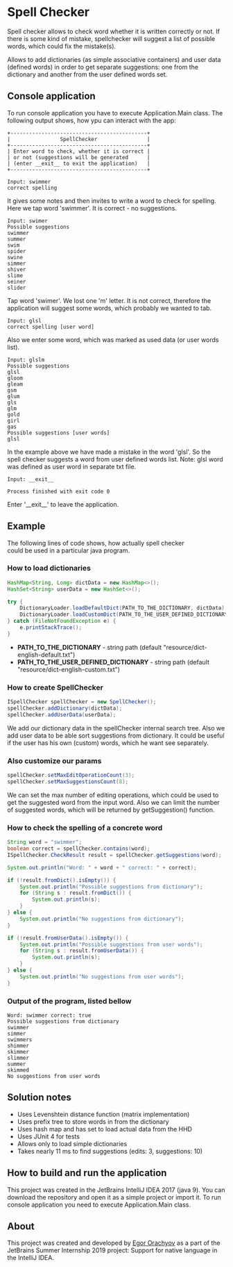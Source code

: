 # Spell Checker

Spell checker allows to check word whether it is written correctly or not.
If there is some kind of mistake, spellchecker will suggest a list 
of possible words, which could fix the mistake(s).

Allows to add dictionaries (as simple associative containers) and
user data (defined words) in order to get separate suggestions: one from the
dictionary and another from the user defined words set. 

## Console application

To run console application you have to execute Application.Main class. 
The following output shows, how ypu can interact with the app:

```
+--------------------------------------------+
|                SpellChecker                |
+--------------------------------------------+
| Enter word to check, whether it is correct |
| or not (suggestions will be generated      |
| (enter __exit__ to exit the application)   |
+--------------------------------------------+

Input: swimmer
correct spelling
``` 

It gives some notes and then invites to write a word to check for spelling.
Here we tap word 'swimmer'. It is correct - no suggestions.

```
Input: swimer
Possible suggestions
swimmer
summer
swim
spider
swine
simmer
shiver
slime
seiner
slider
```

Tap word 'swimer'. We lost one 'm' letter. It is not correct, therefore
the application will suggest some words, which probably we wanted to tab.

```
Input: glsl
correct spelling [user word]
```

Also we enter some word, which was marked as used data (or user words list).

```
Input: glslm
Possible suggestions
glsl
gloom
gleam
gsm
glum
gls
glm
gold
girl
gas
Possible suggestions [user words]
glsl
```

In the example above we have made a mistake in the word 'glsl'. So the spell
checker suggests a word from user defined words list. Note: glsl word 
was defined as user word in separate txt file.

```
Input: __exit__

Process finished with exit code 0
```  

Enter '\_\_exit__' to leave the application.

## Example

The following lines of code shows, how actually spell checker  
could be used in a particular java program.

### How to load dictionaries

```java
HashMap<String, Long> dictData = new HashMap<>();
HashSet<String> userData = new HashSet<>();

try {
    DictionaryLoader.loadDefaultDict(PATH_TO_THE_DICTIONARY, dictData);
    DictionaryLoader.loadCustomDict(PATH_TO_THE_USER_DEFINED_DICTIONARY, dictData, userData);
} catch (FileNotFoundException e) {
    e.printStackTrace();
}
```

* **PATH_TO_THE_DICTIONARY** - string path (default "resource/dict-english-default.txt")
* **PATH_TO_THE_USER_DEFINED_DICTIONARY** - string path (default "resource/dict-english-custom.txt")
 
### How to create SpellChecker
 
```java
ISpellChecker spellChecker = new SpellChecker();
spellChecker.addDictionary(dictData);
spellChecker.addUserData(userData);
```

We add our dictionary data in the spellChecker internal search tree. 
Also we add user data to be able sort suggestions from dictionary. It could 
be useful if the user has his own (custom) words, which he want see separately.    

### Also customize our params

```java
spellChecker.setMaxEditOperationCount(3);
spellChecker.setMaxSuggestionsCount(8);
```

We can set the max number of editing operations, which could be used to get
the suggested word from the input word. Also we can limit the number of suggested 
words, which will be returned by getSuggestion() function.  

### How to check the spelling of a concrete word

```java
String word = "swimmer";
boolean correct = spellChecker.contains(word);
ISpellChecker.CheckResult result = spellChecker.getSuggestions(word);

System.out.println("Word: " + word + " correct: " + correct);

if (!result.fromDict().isEmpty()) {
    System.out.println("Possible suggestions from dictionary");
    for (String s : result.fromDict()) {
        System.out.println(s);
    }
} else {
    System.out.println("No suggestions from dictionary");
}

if (!result.fromUserData().isEmpty()) {
    System.out.println("Possible suggestions from user words");
    for (String s : result.fromUserData()) {
        System.out.println(s);
    }
} else {
    System.out.println("No suggestions from user words");
}
```

### Output of the program, listed bellow

```
Word: swimmer correct: true
Possible suggestions from dictionary
swimmer
simmer
swimmers
shimmer
skimmer
slimmer
summer
skimmed
No suggestions from user words
```

## Solution notes

* Uses Levenshtein distance function (matrix implementation)
* Uses prefix tree to store words in from the dictionary
* Uses hash map and has set to load actual data from the HHD
* Uses JUnit 4 for tests
* Allows only to load simple dictionaries
* Takes nearly 11 ms to find suggestions (edits: 3, suggestions: 10)

## How to build and run the application

This project was created in the JetBrains IntelliJ IDEA 2017 (java 9).
You can download the repository and open it as a simple project or import it. To run
console application you need to execute Application.Main class. 

## About

This project was created and developed by [Egor Orachyov](https://github.com/EgorOrachyov)
as a part of the JetBrains Summer Internship 2019 project: Support for native language in the IntelliJ IDEA. 
